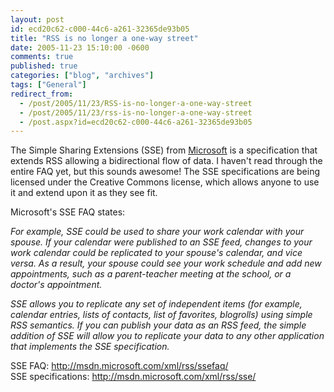 ```yaml
---
layout: post
id: ecd20c62-c000-44c6-a261-32365de93b05
title: "RSS is no longer a one-way street"
date: 2005-11-23 15:10:00 -0600
comments: true
published: true
categories: ["blog", "archives"]
tags: ["General"]
redirect_from: 
  - /post/2005/11/23/RSS-is-no-longer-a-one-way-street
  - /post/2005/11/23/rss-is-no-longer-a-one-way-street
  - /post.aspx?id=ecd20c62-c000-44c6-a261-32365de93b05
---
```

<!-- more -->
<P>The Simple Sharing Extensions (SSE) from <a title="Microsoft" href="http://Microsoft.com" target="_blank">Microsoft</a> is a specification that extends RSS allowing&nbsp;a bidirectional flow of data. I haven't read through the entire FAQ yet, but this sounds awesome! The SSE specifications are being licensed under the Creative Commons license, which allows anyone to use it and extend upon it as they see fit.</P>
<P>Microsoft's SSE FAQ states:</P><EM>For example, SSE could be used to share your work calendar with your spouse. If your calendar were published to an SSE feed, changes to your work calendar could be replicated to your spouse's calendar, and vice versa. As a result, your spouse could see your work schedule and add new appointments, such as a parent-teacher meeting at the school, or a doctor's appointment.</EM>
<P><EM>SSE allows you to replicate any set of independent items (for example, calendar entries, lists of contacts, list of favorites, blogrolls) using simple RSS semantics. If you can publish your data as an RSS feed, the simple addition of SSE will allow you to replicate your data to any other application that implements the SSE specification.</EM></P>
<P>SSE FAQ: <A href="http://msdn.microsoft.com/xml/rss/ssefaq/Simple" target=_new>http://msdn.microsoft.com/xml/rss/ssefaq/<BR></A>SSE&nbsp;specifications: <A href="http://msdn.microsoft.com/xml/rss/sse/">http://msdn.microsoft.com/xml/rss/sse/</A></P>
